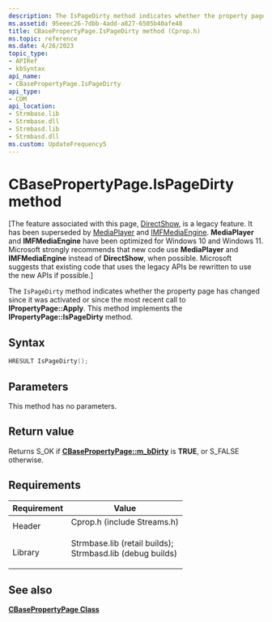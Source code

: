 ```yaml
---
description: The IsPageDirty method indicates whether the property page has changed since it was activated or since the most recent call to IPropertyPage::Apply. This method implements the IPropertyPage::IsPageDirty method.
ms.assetid: 95eeec26-7dbb-4add-a827-6505b40afe48
title: CBasePropertyPage.IsPageDirty method (Cprop.h)
ms.topic: reference
ms.date: 4/26/2023
topic_type: 
- APIRef
- kbSyntax
api_name: 
- CBasePropertyPage.IsPageDirty
api_type: 
- COM
api_location: 
- Strmbase.lib
- Strmbase.dll
- Strmbasd.lib
- Strmbasd.dll
ms.custom: UpdateFrequency5
---
```


# CBasePropertyPage.IsPageDirty method

\[The feature associated with this page, [DirectShow](/windows/win32/directshow/directshow), is a legacy feature. It has been superseded by [MediaPlayer](/uwp/api/Windows.Media.Playback.MediaPlayer) and [IMFMediaEngine](/windows/win32/api/mfmediaengine/nn-mfmediaengine-imfmediaengine). **MediaPlayer** and **IMFMediaEngine** have been optimized for Windows 10 and Windows 11. Microsoft strongly recommends that new code use **MediaPlayer** and **IMFMediaEngine** instead of **DirectShow**, when possible. Microsoft suggests that existing code that uses the legacy APIs be rewritten to use the new APIs if possible.\]

The `IsPageDirty` method indicates whether the property page has changed since it was activated or since the most recent call to **IPropertyPage::Apply**. This method implements the **IPropertyPage::IsPageDirty** method.

## Syntax


```C++
HRESULT IsPageDirty();
```



## Parameters

This method has no parameters.

## Return value

Returns S\_OK if [**CBasePropertyPage::m\_bDirty**](cbasepropertypage-m-bdirty.md) is **TRUE**, or S\_FALSE otherwise.

## Requirements



| Requirement | Value |
|--------------------|--------------------------------------------------------------------------------------------------------------------------------------------------------------------------------------------|
| Header<br/>  | <dl> <dt>Cprop.h (include Streams.h)</dt> </dl>                                                                                     |
| Library<br/> | <dl> <dt>Strmbase.lib (retail builds); </dt> <dt>Strmbasd.lib (debug builds)</dt> </dl> |



## See also

<dl> <dt>

[**CBasePropertyPage Class**](cbasepropertypage.md)
</dt> </dl>

 

 





